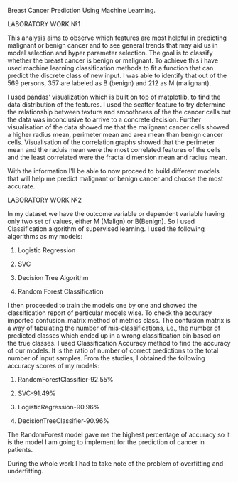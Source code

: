
Breast Cancer Prediction Using Machine Learning.

LABORATORY WORK №1

This analysis aims to observe which features are most helpful in predicting malignant or benign cancer and to see general trends that may aid us in model selection and hyper parameter selection. The goal is to classify whether the breast cancer is benign or malignant. To achieve this i have used machine learning classification methods to fit a function that can predict the discrete class of new input.
I was able to identify that out of the 569 persons, 357 are labeled as B (benign) and 212 as M (malignant).

I used pandas’ visualization which is built on top of matplotlib, to find the data distribution of the features.
I used the scatter feature to try determine the relationship between texture and smoothness of the the cancer cells but the data was inconclusive to arrive to a concrete decision.
Further visualisation of the data showed me that the malignant cancer cells showed a higher radius mean, perimeter mean and area mean than benign cancer cells.
Visualisation of the correlation graphs showed that the perimeter mean and the raduis mean were the most correlated features of the cells and the least correlated were the fractal dimension mean and radius mean.

With the information I'll be able to now proceed to build different models that will help me predict malignant or benign cancer and choose the most accurate.

LABORATORY WORK №2

In my dataset we have the outcome variable or dependent variable having only two set of values, either M (Malign) or B(Benign). So I used Classification algorithm of supervised learning. I used the following algorithms as my models:

1. Logistic Regression 

2. SVC

3. Decision Tree Algorithm

4. Random Forest Classification

I then proceeded to train the models one by one and showed the classification report of perticular models wise.
To check the accuracy imported confusion_matrix method of metrics class. The confusion matrix is a way of tabulating the number of mis-classifications, i.e., the number of predicted classes which ended up in a wrong classification bin based on the true classes. I used Classification Accuracy method to find the accuracy of our models. It is the ratio of number of correct predictions to the total number of input samples. From the studies, I obtained the following accuracy scores of my models:

1. RandomForestClassifier-92.55%

2. SVC-91.49%

3. LogisticRegression-90.96%

4. DecisionTreeClassifier-90.96%

The RandomForest model gave me the highest percentage of accuracy so it is the model I am going to implement for the prediction of cancer in patients.

During the whole work I had to take note of the problem of overfitting and underfitting.
